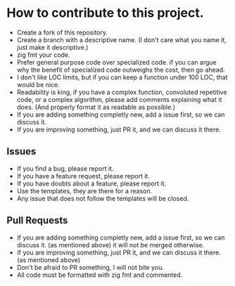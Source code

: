 # How to contribute to this project.
- Create a fork of this repository.
- Create a branch with a descriptive name. (I don't care what you name it, just make it descriptive.)
- zig fmt your code.
- Prefer general purpose code over specialized code. if you can argue why the benefit of specialized code outweighs the cost, then go ahead.
- I don't like LOC limits, but if you can keep a function under 100 LOC, that would be nice.
- Readability is king, if you have a complex function, convoluted repetitive code, or a complex algorithm, please add comments explaining what it does. (And properly format it as readable as possible.)
- If you are adding something completly new, add a issue first, so we can discuss it.
- If you are improving something, just PR it, and we can discuss it there.

## Issues
- If you find a bug, please report it.
- If you have a feature request, please report it.
- If you have doubts about a feature, please report it.
- Use the templates, they are there for a reason.
- Any issue that does not follow the templates will be closed.

## Pull Requests
- If you are adding something completly new, add a issue first, so we can discuss it. (as mentioned above) it will not be merged otherwise.
- If you are improving something, just PR it, and we can discuss it there. (as mentioned above)
- Don't be afraid to PR something, I will not bite you.
- All code must be formatted with zig fmt and commented.